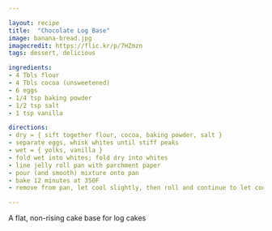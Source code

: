 ```yaml
---

layout: recipe
title:  "Chocolate Log Base"
image: banana-bread.jpg
imagecredit: https://flic.kr/p/7HZmzn
tags: dessert, delicious

ingredients:
- 4 Tbls flour
- 4 Tbls cocoa (unsweetened)
- 6 eggs
- 1/4 tsp baking powder
- 1/2 tsp salt
- 1 tsp vanilla

directions:
- dry = { sift together flour, cocoa, baking powder, salt }
- separate eggs, whisk whites until stiff peaks
- wet = { yolks, vanilla }
- fold wet into whites; fold dry into whites
- line jelly roll pan with parchment paper
- pour (and smooth) mixture onto pan
- bake 12 minutes at 350F
- remove from pan, let cool slightly, then roll and continue to let cool

---
```


A flat, non-rising cake base for log cakes
